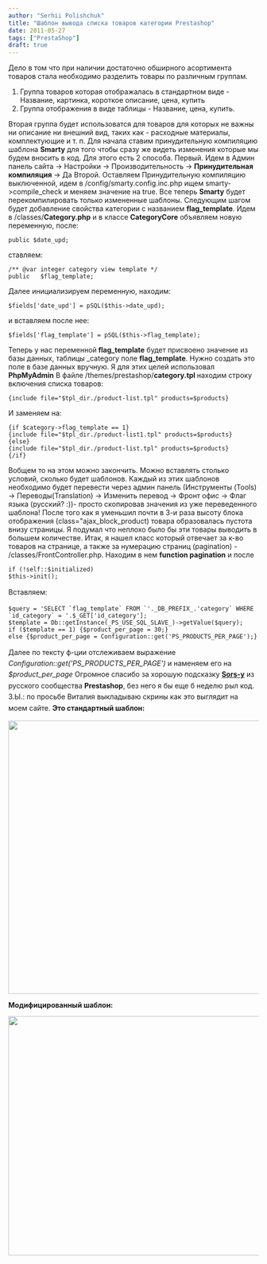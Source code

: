 ```yaml
---
author: "Serhii Polishchuk"
title: "Шаблон вывода списка товаров категории Prestashop"
date: 2011-05-27
tags: ["PrestaShop"]
draft: true
---
```

<!--more-->
<p>Дело в том что при наличии достаточно обширного асортимента товаров стала необходимо разделить товары по различным группам.</p>

<ol>
	<li>Группа товаров которая отображалась в стандартном виде - Название, картинка, короткое описание, цена, купить</li>
	<li>Группа отображения в виде таблицы - Название, цена, купить.</li>
</ol>

<p>Вторая группа будет использоватся для товаров для которых не важны ни описание ни внешний вид, таких как - расходные материалы, комплектующие и т. п. <!--more-->Для начала ставим принудительную компиляцию шаблона <strong>Smarty</strong> для того чтобы сразу же видеть изменения которые мы будем вносить в код. Для этого есть 2 способа. Первый. Идем в Админ панель сайта -&gt; Настройки -&gt; Производительность -&gt; <strong>Принудительная компиляция</strong> -&gt; Да Второй. Оставляем Принудительную компиляцию выключенной, идем в /config/smarty.config.inc.php ищем smarty-&gt;compile_check и меняем значение на true. Все теперь <strong>Smarty</strong> будет перекомпилировать только измененные шаблоны. Следующим шагом будет добавление свойства категории с названием <strong>flag_template</strong>. Идем в /classes/<strong>Category.php</strong> и в классе <strong>CategoryCore</strong> объявляем новую переменную, после:</p>

<pre>
<code class="php">public $date_upd;</code></pre>

<p>ставляем:</p>

<pre>
<code class="php">/** @var integer category view template */
public	 $flag_template;</code></pre>

<p>Далее инициализируем переменную, находим:</p>

<pre>
<code class="php">$fields[&#39;date_upd&#39;] = pSQL($this-&gt;date_upd);</code></pre>

<p>и вставляем после нее:</p>

<pre>
<code class="php">$fields[&#39;flag_template&#39;] = pSQL($this-&gt;flag_template);</code></pre>

<p>Теперь у нас переменной<strong> flag_template</strong> будет присвоено значение из базы данных, таблицы _category поле&nbsp;<strong><strong>flag_template</strong></strong>. Нужно создать это поле в базе данных вручную. Я для этих целей использовал <strong>PhpMyAdmin</strong> В файле /themes/prestashop/<strong>category.tpl </strong>находим строку включения списка товаров:</p>

<pre>
<code class="php">{include file=&quot;$tpl_dir./product-list.tpl&quot; products=$products}</code></pre>

<p>И заменяем на:</p>

<pre>
<code>{if $category-&gt;flag_template == 1}
{include file=&quot;$tpl_dir./product-list1.tpl&quot; products=$products}
{else}
{include file=&quot;$tpl_dir./product-list.tpl&quot; products=$products}
{/if}</code></pre>

<p>Вобщем то на этом можно закончить. Можно вставлять столько условий, сколько будет шаблонов. Каждый из этих шаблонов необходимо будет перевести через админ панель (Инструменты (Tools) -&gt; Переводы(Translation) -&gt; Изменить перевод -&gt; Фронт офис -&gt; Флаг языка (русский? :))- просто скопировав значения из уже переведенного шаблона! После того как я уменьшил почти в 3-и раза высоту блока отображения (class=&quot;ajax_block_product) товара образовалась пустота внизу страницы. Я подумал что неплохо было бы эти товары выводить в большем количестве. Итак, я нашел класс который отвечает за к-во товаров на странице, а также за нумерацию страниц (pagination) - /classes/FrontController.php. Находим в нем <strong>function pagination</strong> и после</p>

<pre>
<code class="php">if (!self::$initialized)
$this-&gt;init();</code></pre>

<p><span style="line-height: 1.6em;">Вставляем:</span></p>

<pre>
<code class="php">$query = &#39;SELECT `flag_template` FROM `&#39;._DB_PREFIX_.&#39;category` WHERE `id_category` = &#39;.$_GET[&#39;id_category&#39;];
$template = Db::getInstance(_PS_USE_SQL_SLAVE_)-&gt;getValue($query);
if ($template == 1) {$product_per_page = 30;}
else {$product_per_page = Configuration::get(&#39;PS_PRODUCTS_PER_PAGE&#39;);}</code></pre>

<p><span style="line-height: 1.6em;">Далее по тексту ф-ции отслеживаем выражение </span><em style="line-height: 1.6em;">Configuration::get(&#39;PS_PRODUCTS_PER_PAGE&#39;)</em><span style="line-height: 1.6em;"> и наменяем его на </span><em style="line-height: 1.6em;">$product_per_page</em><span style="line-height: 1.6em;"> Огромное спасибо за хорошую подсказку </span><a href="http://www.prestashop.com/forums/member/80483/sors/" style="line-height: 1.6em;"><strong>Sors-у</strong></a><span style="line-height: 1.6em;"> из русского сообщества </span><strong style="line-height: 1.6em;">Prestashop</strong><span style="line-height: 1.6em;">, без него я бы еще б неделю рыл код. З.Ы.: по просьбе Виталия выкладываю скрины как это выглядит на моем сайте. </span><strong style="line-height: 1.6em;">Это стандартный шаблон:</strong></p>

<p><img alt="" class="img-responsive" src="/uploads/2011/08/product_list1.jpg" style="width: 565px; height: 549px;" /></p>

<p><strong>Модифицированный шаблон:</strong></p>

<p><strong><img alt="" class="img-responsive" src="/uploads/2011/08/product_list2.jpg" style="width: 566px; height: 481px;" /></strong></p>
